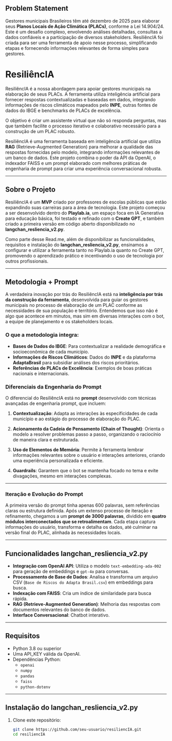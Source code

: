## Problem Statement

Gestores municipais Brasileiros têm até dezembro de 2025 para elaborar seus **Planos Locais de Ação Climática (PLACs)**, conforme a Lei 14.904/24. Este é um desafio complexo, envolvendo análises detalhadas, consultas a dados confiáveis e a participação de diversos stakeholders. ResiliêncIA foi criada para ser uma ferramenta de apoio nesse processo, simplificando etapas e fornecendo informações relevantes de forma simples para gestores.

# ResiliêncIA

ResiliêncIA é a nossa abordagem para apoiar gestores municipais na elaboração de seus PLACs. A ferramenta utiliza inteligência artificial para fornecer respostas contextualizadas e baseadas em dados, integrando informações de riscos climáticos mapeados pelo **INPE**, outras fontes de dados do IBGE e benchmarks de PLACs de excelência. 

O objetivo é criar um assistente virtual que não só responda perguntas, mas que também facilite o processo iterativo e colaborativo necessário para a construção de um PLAC robusto.

ResiliêncIA é uma ferramenta baseada em inteligência artificial que utiliza **RAG** (Retrieve-Augmented Generation) para melhorar a qualidade das respostas fornecidas pelo modelo, integrando informações relevantes de um banco de dados. Este projeto combina o poder da API da OpenAI, o indexador FAISS e um prompt elaborado com melhores práticas de engenharia de prompt para criar uma experiência conversacional robusta.

---

## Sobre o Projeto

ResiliêncIA é um **MVP** criado por professores de escolas públicas que estão expandindo suas carreiras para a área de tecnologia. Este projeto começou a ser desenvolvido dentro do **Playlab.ia**, um espaço foca em IA Generativa para educação básica, foi testado e refinado com o **Create GPT**, e também criado a primeira versão em código aberto disponibilizado no **langchan_resliencia_v2.py**.

Como parte desse Read.me, além de disponibilizar as funcionalidades, requisitos e instalação do **langchan_resliencia_v2.py**, ensinamos a configurar e utilizar a ferramenta tanto no Playlab.ia quanto no Create GPT, promovendo o aprendizado prático e incentivando o uso de tecnologia por outros  profissionais.

---

## Metodologia + Prompt

A verdadeira inovação por trás do ResiliêncIA está na **inteligência por trás da construção da ferramenta**, desenvolvida para guiar os gestores municipais no processo de elaboração de um PLAC conforme as necessidades de sua população e território. Entendemos que isso não é algo que acontece em minutos, mas sim em diversas interações com o bot, a equipe de planejamento e os stakeholders locais. 

### O que a metodologia integra:
- **Bases de Dados do IBGE**: Para contextualizar a realidade demográfica e socioeconômica de cada município.
- **Informações de Riscos Climáticos**: Dados do **INPE** e da plataforma **AdaptaBrasil** para subsidiar análises dos riscos prioritários.
- **Referências de PLACs de Excelência**: Exemplos de boas práticas nacionais e internacionais.

### Diferenciais da Engenharia do Prompt

O diferencial do ResiliêncIA está no **prompt** desenvolvido com técnicas avançadas de engenharia prompt, que incluem:

1. **Contextualização**: Adapta as interações às especificidades de cada município e ao estágio do processo de elaboração do PLAC.

2. **Acionamento da Cadeia de Pensamento (Chain of Thought)**: Orienta o modelo a resolver problemas passo a passo, organizando o raciocínio de maneira clara e estruturada.

3. **Uso de Elementos de Memória**: Permite à ferramenta lembrar informações relevantes sobre o usuário e interações anteriores, criando uma experiência personalizada e eficiente.

4. **Guardrails**: Garantem que o bot se mantenha focado no tema e evite divagações, mesmo em interações complexas.

---

### Iteração e Evolução do Prompt

A primeira versão do prompt tinha apenas 600 palavras, sem referências claras ou estrutura definida. Após um extenso processo de iteração e refinamento, chegamos a um **prompt de 3000 palavras**, dividido em **quatro módulos interconectados que se retroalimentam**. Cada etapa captura informações do usuário, transforma e detalha os dados, até culminar na versão final do PLAC, alinhada às necessidades locais.

---

## Funcionalidades **langchan_resliencia_v2.py**

- **Integração com OpenAI API**: Utiliza o modelo `text-embedding-ada-002` para geração de embeddings e `gpt-4o` para conversas.
- **Processamento de Base de Dados**: Analisa e transforma um arquivo CSV (`Base de Riscos do Adapta Brasil.csv`) em embeddings para busca.
- **Indexação com FAISS**: Cria um índice de similaridade para busca rápida.
- **RAG (Retrieve-Augmented Generation)**: Melhoria das respostas com documentos relevantes do banco de dados.
- **Interface Conversacional**: Chatbot interativo.

---

## Requisitos

- Python 3.8 ou superior
- Uma API_KEY válida da OpenAI.
- Dependências Python:
  - `openai`
  - `numpy`
  - `pandas`
  - `faiss`
  - `python-dotenv`

---

## Instalação do **langchan_resliencia_v2.py**

1. Clone este repositório:
   ```bash
   git clone https://github.com/seu-usuario/resiliencIA.git
   cd resiliencIA
